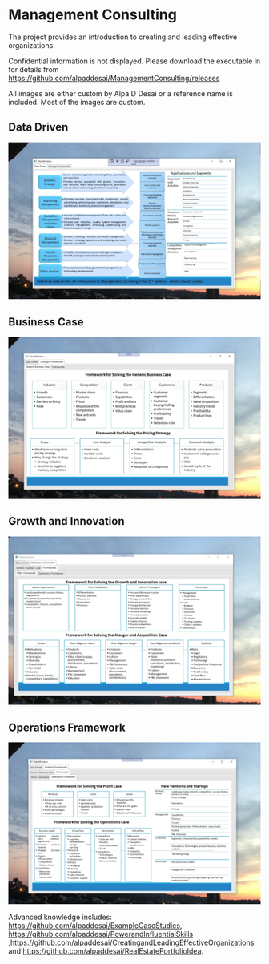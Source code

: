# Management Consulting

The project provides an introduction to creating and leading effective organizations. 

Confidential information is not displayed. Please download the executable in  for details from https://github.com/alpaddesai/ManagementConsulting/releases

All images are either custom by Alpa D Desai or a reference name is included. Most of the images are custom.

## Data Driven
![image](DataDriven.png)

## Business Case
![image](BusinessCase.png)

## Growth and Innovation
![image](GrowthInnovationCase.png)

## Operations Framework
![image](OperationsFramework.png)

Advanced knowledge includes: https://github.com/alpaddesai/ExampleCaseStudies,  https://github.com/alpaddesai/PowerandInfluentialSkills ,https://github.com/alpaddesai/CreatingandLeadingEffectiveOrganizations and https://github.com/alpaddesai/RealEstatePortfolioIdea.
